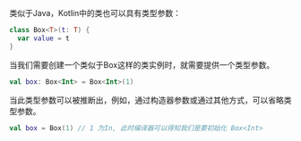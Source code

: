 类似于Java，Kotlin中的类也可以具有类型参数：
```Kotlin
class Box<T>(t: T) {
  var value = t
}
```
当我们需要创建一个类似于Box这样的类实例时，就需要提供一个类型参数。
```Kotlin
val box: Box<Int> = Box<Int>(1)
```
当此类型参数可以被推断出，例如，通过构造器参数或通过其他方式，可以省略类型参数。
```Kotlin
val box = Box(1) // 1 为In, 此时编译器可以得知我们是要初始化 Box<Int>
```